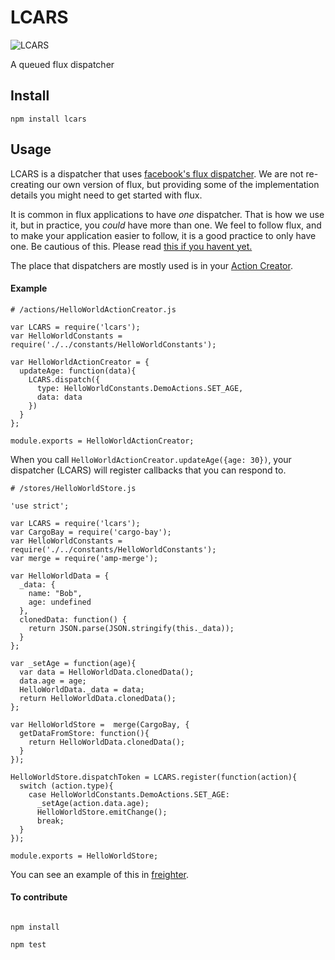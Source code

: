 # LCARS

![LCARS](http://i.imgur.com/u9eSSiW.jpg)

A queued flux dispatcher

## Install

`npm install lcars`

## Usage

LCARS is a dispatcher that uses [facebook's flux dispatcher](https://github.com/sstate/lcars/blob/master/src/index.js#L3). We are not re-creating our own version of flux, but providing some of the implementation details you might need to get started with flux.

It is common in flux applications to have _one_ dispatcher. That is how we use it, but in practice, you _could_ have more than one. We feel to follow flux, and to make your application easier to follow, it is a good practice to only have one. Be cautious of this. Please read [this if you havent yet.](http://facebook.github.io/react/blog/2014/07/30/flux-actions-and-the-dispatcher.html#why-we-need-a-dispatcher)

The place that dispatchers are mostly used is in your [Action Creator](http://facebook.github.io/react/blog/2014/07/30/flux-actions-and-the-dispatcher.html#actions-and-actioncreators).

#### Example

```
# /actions/HelloWorldActionCreator.js

var LCARS = require('lcars');
var HelloWorldConstants = require('./../constants/HelloWorldConstants');

var HelloWorldActionCreator = {
  updateAge: function(data){
    LCARS.dispatch({
      type: HelloWorldConstants.DemoActions.SET_AGE,
      data: data
    })
  }
};

module.exports = HelloWorldActionCreator;
```

When you call `HelloWorldActionCreator.updateAge({age: 30})`, your dispatcher (LCARS) will register callbacks that you can respond to.

```
# /stores/HelloWorldStore.js

'use strict';

var LCARS = require('lcars');
var CargoBay = require('cargo-bay');
var HelloWorldConstants = require('./../constants/HelloWorldConstants');
var merge = require('amp-merge');

var HelloWorldData = {
  _data: {
    name: "Bob",
    age: undefined
  },
  clonedData: function() {
    return JSON.parse(JSON.stringify(this._data));
  }
};

var _setAge = function(age){
  var data = HelloWorldData.clonedData();
  data.age = age;
  HelloWorldData._data = data;
  return HelloWorldData.clonedData();
};

var HelloWorldStore =  merge(CargoBay, {
  getDataFromStore: function(){
    return HelloWorldData.clonedData();
  }
});

HelloWorldStore.dispatchToken = LCARS.register(function(action){
  switch (action.type){
    case HelloWorldConstants.DemoActions.SET_AGE:
      _setAge(action.data.age);
      HelloWorldStore.emitChange();
      break;
  }
});

module.exports = HelloWorldStore;
```

You can see an example of this in [freighter](https://github.com/sstate/freighter/tree/master/examples).

#### To contribute

```

npm install

npm test
```


